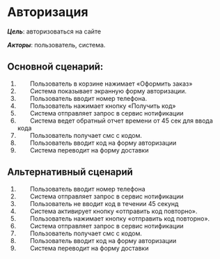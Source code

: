 ﻿# Авторизация

**_Цель_**: авторизоваться на сайте

**_Акторы_**: пользователь, система.

## Основной сценарий:

1. `	`Пользователь в корзине нажимает «Оформить заказ»
1. `	`Система показывает экранную форму авторизации.
1. `	`Пользователь вводит номер телефона.
1. `	`Пользователь нажимает кнопку «Получить код»
1. `	`Система отправляет запрос в сервис нотификации
1. `	`Система ведет обратный отчет времени от 45 сек для ввода кода
1. `	`Пользователь получает смс с кодом.
1. `	`Пользователь вводит код на форму авторизации
1. `	`Система переводит на форму доставки


## Альтернативный сценарий


1. `	`Пользователь вводит номер телефона
1. `	`Система отправляет запрос в сервис нотификации
1. `	`Пользователь не вводит код в течении 45 секунд
1. `	`Система активирует кнопку «отправить код повторно».
1. `	`Пользователь нажимает кнопку «отправить код повторно».
1. `	`Система отправляет запрос в сервис нотификации
1. `	`Пользователь получает смс с кодом.
1. `	`Пользователь вводит код на форму авторизации
1. `	`Система переводит на форму доставки